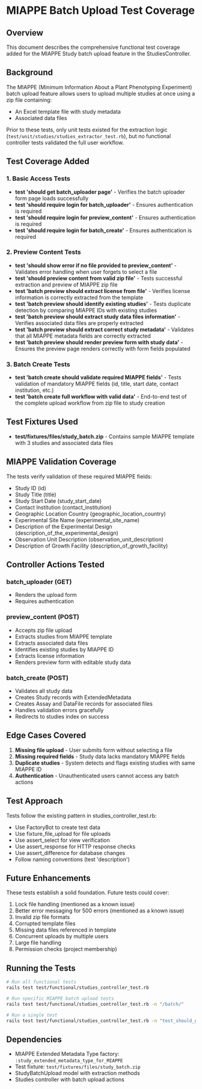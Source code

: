 # MIAPPE Batch Upload Test Coverage

## Overview
This document describes the comprehensive functional test coverage added for the MIAPPE Study batch upload feature in the StudiesController.

## Background
The MIAPPE (Minimum Information About a Plant Phenotyping Experiment) batch upload feature allows users to upload multiple studies at once using a zip file containing:
- An Excel template file with study metadata
- Associated data files

Prior to these tests, only unit tests existed for the extraction logic (`test/unit/studies/studies_extractor_test.rb`), but no functional controller tests validated the full user workflow.

## Test Coverage Added

### 1. Basic Access Tests
- **test 'should get batch_uploader page'** - Verifies the batch uploader form page loads successfully
- **test 'should require login for batch_uploader'** - Ensures authentication is required
- **test 'should require login for preview_content'** - Ensures authentication is required
- **test 'should require login for batch_create'** - Ensures authentication is required

### 2. Preview Content Tests
- **test 'should show error if no file provided to preview_content'** - Validates error handling when user forgets to select a file
- **test 'should preview content from valid zip file'** - Tests successful extraction and preview of MIAPPE zip file
- **test 'batch preview should extract license from file'** - Verifies license information is correctly extracted from the template
- **test 'batch preview should identify existing studies'** - Tests duplicate detection by comparing MIAPPE IDs with existing studies
- **test 'batch preview should extract study data files information'** - Verifies associated data files are properly extracted
- **test 'batch preview should extract correct study metadata'** - Validates that all MIAPPE metadata fields are correctly extracted
- **test 'batch preview should render preview form with study data'** - Ensures the preview page renders correctly with form fields populated

### 3. Batch Create Tests
- **test 'batch create should validate required MIAPPE fields'** - Tests validation of mandatory MIAPPE fields (id, title, start date, contact institution, etc.)
- **test 'batch create full workflow with valid data'** - End-to-end test of the complete upload workflow from zip file to study creation

## Test Fixtures Used
- **test/fixtures/files/study_batch.zip** - Contains sample MIAPPE template with 3 studies and associated data files

## MIAPPE Validation Coverage
The tests verify validation of these required MIAPPE fields:
- Study ID (id)
- Study Title (title)
- Study Start Date (study_start_date)
- Contact Institution (contact_institution)
- Geographic Location Country (geographic_location_country)
- Experimental Site Name (experimental_site_name)
- Description of the Experimental Design (description_of_the_experimental_design)
- Observation Unit Description (observation_unit_description)
- Description of Growth Facility (description_of_growth_facility)

## Controller Actions Tested

### batch_uploader (GET)
- Renders the upload form
- Requires authentication

### preview_content (POST)
- Accepts zip file upload
- Extracts studies from MIAPPE template
- Extracts associated data files
- Identifies existing studies by MIAPPE ID
- Extracts license information
- Renders preview form with editable study data

### batch_create (POST)
- Validates all study data
- Creates Study records with ExtendedMetadata
- Creates Assay and DataFile records for associated files
- Handles validation errors gracefully
- Redirects to studies index on success

## Edge Cases Covered
1. **Missing file upload** - User submits form without selecting a file
2. **Missing required fields** - Study data lacks mandatory MIAPPE fields
3. **Duplicate studies** - System detects and flags existing studies with same MIAPPE ID
4. **Authentication** - Unauthenticated users cannot access any batch actions

## Test Approach
Tests follow the existing pattern in studies_controller_test.rb:
- Use FactoryBot to create test data
- Use fixture_file_upload for file uploads
- Use assert_select for view verification
- Use assert_response for HTTP response checks
- Use assert_difference for database changes
- Follow naming conventions (test 'description')

## Future Enhancements
These tests establish a solid foundation. Future tests could cover:
1. Lock file handling (mentioned as a known issue)
2. Better error messaging for 500 errors (mentioned as a known issue)
3. Invalid zip file formats
4. Corrupted template files
5. Missing data files referenced in template
6. Concurrent uploads by multiple users
7. Large file handling
8. Permission checks (project membership)

## Running the Tests
```bash
# Run all functional tests
rails test test/functional/studies_controller_test.rb

# Run specific MIAPPE batch upload tests
rails test test/functional/studies_controller_test.rb -n "/batch/"

# Run a single test
rails test test/functional/studies_controller_test.rb -n "test_should_get_batch_uploader_page"
```

## Dependencies
- MIAPPE Extended Metadata Type factory: `:study_extended_metadata_type_for_MIAPPE`
- Test fixture: `test/fixtures/files/study_batch.zip`
- StudyBatchUpload model with extraction methods
- Studies controller with batch upload actions
